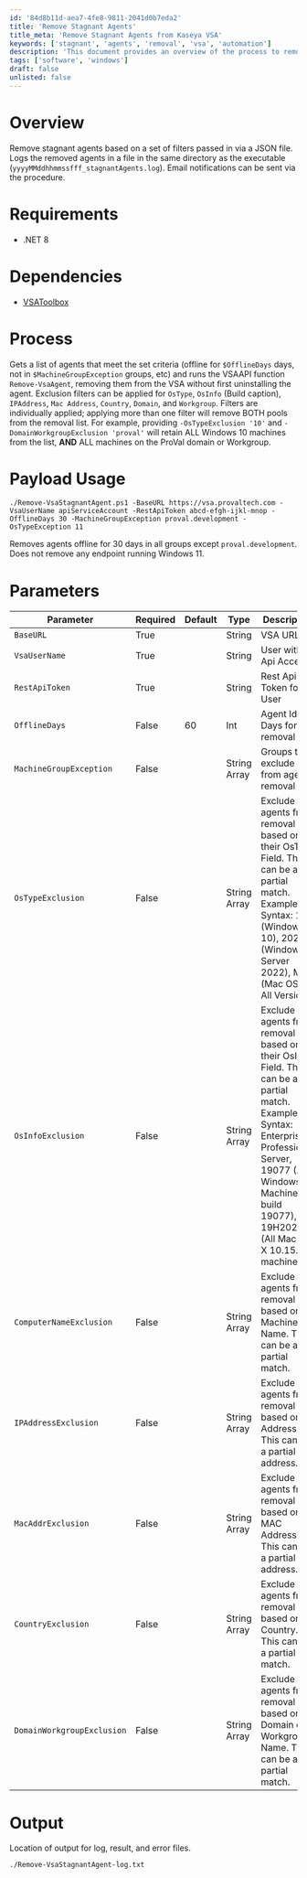 ```yaml
---
id: '84d8b11d-aea7-4fe8-9811-2041d0b7eda2'
title: 'Remove Stagnant Agents'
title_meta: 'Remove Stagnant Agents from Kaseya VSA'
keywords: ['stagnant', 'agents', 'removal', 'vsa', 'automation']
description: 'This document provides an overview of the process to remove stagnant agents from Kaseya VSA based on specific filters defined in a JSON file. It includes requirements, dependencies, usage examples, and detailed parameters for the removal process, along with logging and notification options.'
tags: ['software', 'windows']
draft: false
unlisted: false
---
```

# Overview
Remove stagnant agents based on a set of filters passed in via a JSON file. Logs the removed agents in a file in the same directory as the executable (`yyyyMMddhhmmssfff_stagnantAgents.log`). Email notifications can be sent via the procedure.

# Requirements
- .NET 8

# Dependencies
- [VSAToolbox](https://proval.itglue.com/5078775/docs/15281068)

# Process
Gets a list of agents that meet the set criteria (offline for `$OfflineDays` days, not in `$MachineGroupException` groups, etc) and runs the VSAAPI function `Remove-VsaAgent`, removing them from the VSA without first uninstalling the agent. Exclusion filters can be applied for `OsType`, `OsInfo` (Build caption), `IPAddress`, `Mac Address`, `Country`, `Domain`, and `Workgroup`. Filters are individually applied; applying more than one filter will remove BOTH pools from the removal list. For example, providing `-OsTypeExclusion '10'` and `-DomainWorkgroupExclusion 'proval'` will retain ALL Windows 10 machines from the list, **AND** ALL machines on the ProVal domain or Workgroup.

# Payload Usage
```
./Remove-VsaStagnantAgent.ps1 -BaseURL https://vsa.provaltech.com -VsaUserName apiServiceAccount -RestApiToken abcd-efgh-ijkl-mnop -OfflineDays 30 -MachineGroupException proval.development -OsTypeException 11
```
Removes agents offline for 30 days in all groups except `proval.development`. Does not remove any endpoint running Windows 11.

# Parameters

| Parameter                       | Required | Default | Type          | Description                                              |
|---------------------------------|----------|---------|---------------|----------------------------------------------------------|
| `BaseURL`                       | True     |         | String        | VSA URL                                                 |
| `VsaUserName`                   | True     |         | String        | User with Api Access                                     |
| `RestApiToken`                  | True     |         | String        | Rest Api Token for User                                  |
| `OfflineDays`                   | False    | 60      | Int           | Agent Idle Days for removal                              |
| `MachineGroupException`         | False    |         | String Array  | Groups to exclude from agent removal                     |
| `OsTypeExclusion`               | False    |         | String Array  | Exclude agents from removal based on their OsType Field. This can be a partial match. Example Syntax: 10 (Windows 10), 2022 (Windows Server 2022), Mac (Mac OS X, All Versions) |
| `OsInfoExclusion`               | False    |         | String Array  | Exclude agents from removal based on their OsInfo Field. This can be a partial match. Example Syntax: Enterprise, Professional, Server, 19077 (All Windows Machines at build 19077), 19H2026 (All Mac OS X 10.15.7 machines) |
| `ComputerNameExclusion`         | False    |         | String Array  | Exclude agents from removal based on Machine Name. This can be a partial match. |
| `IPAddressExclusion`            | False    |         | String Array  | Exclude agents from removal based on IP Address. This can be a partial address. |
| `MacAddrExclusion`              | False    |         | String Array  | Exclude agents from removal based on MAC Address. This can be a partial address. |
| `CountryExclusion`              | False    |         | String Array  | Exclude agents from removal based on Country. This can be a partial match. |
| `DomainWorkgroupExclusion`      | False    |         | String Array  | Exclude agents from removal based on Domain or Workgroup Name. This can be a partial match. |

# Output
Location of output for log, result, and error files.
```
./Remove-VsaStagnantAgent-log.txt
```











